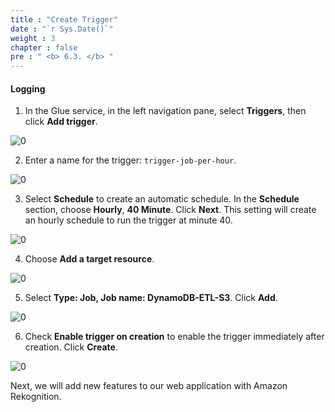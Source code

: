 ```yaml
---
title : "Create Trigger"
date : "`r Sys.Date()`"
weight : 3
chapter : false
pre : " <b> 6.3. </b> "
---
```


#### Logging

1. In the Glue service, in the left navigation pane, select **Triggers**, then click **Add trigger**.

![0](/images/6-glue/6.3-trigger/im-10.png)

2. Enter a name for the trigger: `trigger-job-per-hour`.

![0](/images/6-glue/6.3-trigger/im-09.png)

3. Select **Schedule** to create an automatic schedule. In the **Schedule** section, choose **Hourly**, **40 Minute**. Click **Next**. This setting will create an hourly schedule to run the trigger at minute 40.

![0](/images/6-glue/6.3-trigger/im-08.png)

4. Choose **Add a target resource**.

![0](/images/6-glue/6.3-trigger/im-07.png)

5. Select **Type: Job, Job name: DynamoDB-ETL-S3**. Click **Add**.

![0](/images/6-glue/6.3-trigger/im-06.png)

6. Check **Enable trigger on creation** to enable the trigger immediately after creation. Click **Create**.

![0](/images/6-glue/6.3-trigger/im-05.png)

Next, we will add new features to our web application with Amazon Rekognition.